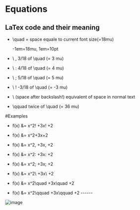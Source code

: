 # Equations 

## LaTex code and their meaning
- \quad = space equale to current font size(=18mu)

    -1em=18mu, 1em=10pt
    
- \ ,	3/18 of \quad (= 3 mu)

- \ :	4/18 of \quad (= 4 mu)

- \ ;	5/18 of \quad (= 5 mu)

- \ !	-3/18 of \quad (= -3 mu)

- \ (space after backslash!)	equivalent of space in normal text

- \qquad	twice of \quad (= 36 mu)

#Examples

- f(x) &= x^2\! +3x\! +2              

- f(x) &= x^2+3x+2                         

- f(x) &= x^2\, +3x\, +2                   

- f(x) &= x^2\: +3x\: +2                   

- f(x) &= x^2\; +3x\; +2                   

- f(x) &= x^2\ +3x\ +2                     

- f(x) &= x^2\quad +3x\quad +2             

- f(x) &= x^2\qquad +3x\qquad +2             ------

![image](https://user-images.githubusercontent.com/95879150/203902867-caf68c13-20a8-43fd-942d-c9c7b22739be.png)






